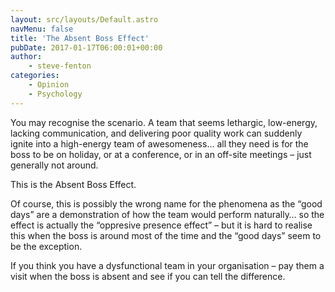 ```yaml
---
layout: src/layouts/Default.astro
navMenu: false
title: 'The Absent Boss Effect'
pubDate: 2017-01-17T06:00:01+00:00
author:
    - steve-fenton
categories:
    - Opinion
    - Psychology
---
```


You may recognise the scenario. A team that seems lethargic, low-energy, lacking communication, and delivering poor quality work can suddenly ignite into a high-energy team of awesomeness… all they need is for the boss to be on holiday, or at a conference, or in an off-site meetings – just generally not around.

This is the Absent Boss Effect.

Of course, this is possibly the wrong name for the phenomena as the “good days” are a demonstration of how the team would perform naturally… so the effect is actually the “oppresive presence effect” – but it is hard to realise this when the boss is around most of the time and the “good days” seem to be the exception.

If you think you have a dysfunctional team in your organisation – pay them a visit when the boss is absent and see if you can tell the difference.